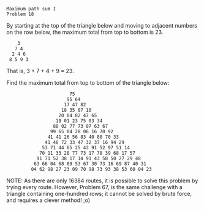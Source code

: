 	Maximum path sum I
	Problem 18

By starting at the top of the triangle below and moving to adjacent numbers on the row below, the maximum total from top to bottom is 23.

	    3
	   7 4
	  2 4 6
	 8 5 9 3

That is, 3 + 7 + 4 + 9 = 23.

Find the maximum total from top to bottom of the triangle below:

			               75
			              95 64
			             17 47 82
			            18 35 87 10
			           20 04 82 47 65
			          19 01 23 75 03 34
			         88 02 77 73 07 63 67
			        99 65 04 28 06 16 70 92
			       41 41 26 56 83 40 80 70 33
			      41 48 72 33 47 32 37 16 94 29
			     53 71 44 65 25 43 91 52 97 51 14
			    70 11 33 28 77 73 17 78 39 68 17 57
			   91 71 52 38 17 14 91 43 58 50 27 29 48
			  63 66 04 68 89 53 67 30 73 16 69 87 40 31
			 04 62 98 27 23 09 70 98 73 93 38 53 60 04 23

NOTE: As there are only 16384 routes, it is possible to solve this problem by trying every route. However, Problem 67, is the same challenge with a triangle containing one-hundred rows; it cannot be solved by brute force, and requires a clever method! ;o)
